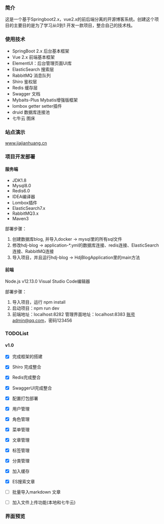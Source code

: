 ### 简介

这是一个基于Springboot2.x，vue2.x的前后端分离的开源博客系统。创建这个项目的主要目的是为了学习从0到1 开发一款项目，整合自己的技术栈。

### 使用技术
- SpringBoot 2.x 后台基本框架
- Vue 2.x 前端基本框架
- ElementUI：后台管理页面UI库
- ElasticSearch 搜索层
- RabbitMQ 消息队列
- Shiro 鉴权层
- Redis 缓存层
- Swagger 文档
- Mybaits-Plus Mybatis增强版框架
- lombox getter setter插件
- druid 数据库连接池
- 七牛云 图床

### 站点演示

www.jiajianhuang.cn


### 项目开发部署

#### 服务端
- JDK1.8
- Mysql8.0
- Redis6.0
- IDEA编译器
- Lombox插件
- ElasticSearch7.x
- RabbitMQ3.x
- Maven3

部署步骤：
1. 创建数据库blog, 并导入docker -> mysql里的所有sql文件
2. 修改hdj-blog -> application-*.yml的数据库连接、redis连接、ElasticSearch连接、RabbitMQ连接
3. 导入项目，并且运行hdj-blog -> HdjBlogApplication里的main方法

#### 前端
Node.js v12.13.0
Visual Studio Code编辑器


部署步骤：
1. 导入项目，运行 npm install
2. 启动项目：npm run dev
3. 前端地址：localhost:8282 管理界面地址：localhost:8383 账号admin@qq.com，密码123456

### TODOList
#### v1.0
- [x] 完成框架的搭建
- [x] Shiro 完成整合
- [x] Redis完成整合
- [x] SwaggerUI完成整合
- [x] 配置打包部署
- [x] 用户管理
- [x] 角色管理
- [x] 菜单管理
- [x] 文章管理
- [x] 标签管理
- [x] 分类管理
- [x] 加入缓存
- [x] ES搜索文章
- [ ] 批量导入markdown 文章
- [ ] 加入文件上传功能(本地和七牛云)


### 界面预览
